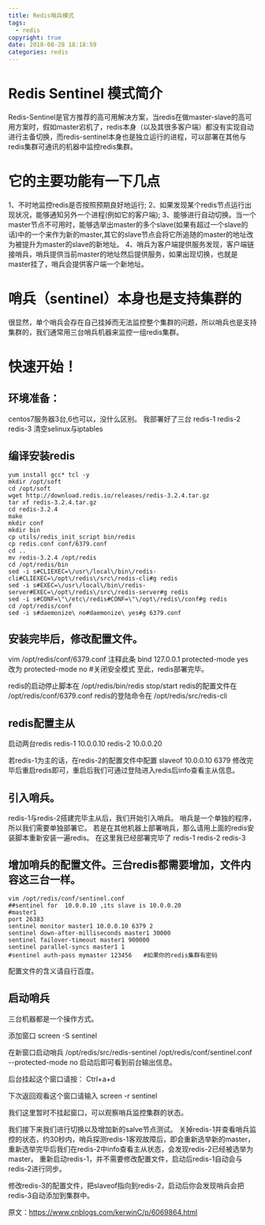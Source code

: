 ```yaml
---
title: Redis哨兵模式
tags:
  - redis
copyright: true
date: 2018-08-28 18:18:59
categories: redis
---
```

# Redis Sentinel 模式简介 #
Redis-Sentinel是官方推荐的高可用解决方案，当redis在做master-slave的高可用方案时，假如master宕机了，redis本身（以及其很多客户端）都没有实现自动进行主备切换，而redis-sentinel本身也是独立运行的进程，可以部署在其他与redis集群可通讯的机器中监控redis集群。
<!-- more -->
# 它的主要功能有一下几点 #
1、不时地监控redis是否按照预期良好地运行;
2、如果发现某个redis节点运行出现状况，能够通知另外一个进程(例如它的客户端);
3、能够进行自动切换。当一个master节点不可用时，能够选举出master的多个slave(如果有超过一个slave的话)中的一个来作为新的master,其它的slave节点会将它所追随的master的地址改为被提升为master的slave的新地址。
4、哨兵为客户端提供服务发现，客户端链接哨兵，哨兵提供当前master的地址然后提供服务，如果出现切换，也就是master挂了，哨兵会提供客户端一个新地址。

# 哨兵（sentinel）本身也是支持集群的 #
很显然，单个哨兵会存在自己挂掉而无法监控整个集群的问题，所以哨兵也是支持集群的，我们通常用三台哨兵机器来监控一组redis集群。
# 快速开始！ #
## 环境准备： ##
centos7服务器3台,6也可以，没什么区别。
我部署好了三台
redis-1
redis-2
redis-3
清空selinux与iptables

##  编译安装redis ##
```
yum install gcc* tcl -y
mkdir /opt/soft
cd /opt/soft
wget http://download.redis.io/releases/redis-3.2.4.tar.gz
tar xf redis-3.2.4.tar.gz
cd redis-3.2.4
make
mkdir conf
mkdir bin
cp utils/redis_init_script bin/redis
cp redis.conf conf/6379.conf
cd ..
mv redis-3.2.4 /opt/redis
cd /opt/redis/bin
sed -i s#CLIEXEC=\/usr\/local\/bin\/redis-cli#CLIEXEC=\/opt\/redis\/src\/redis-cli#g redis
sed -i s#EXEC=\/usr\/local\/bin\/redis-server#EXEC=\/opt\/redis\/src\/redis-server#g redis
sed -i s#CONF=\"\/etc\/redis#CONF=\"\/opt\/redis\/conf#g redis
cd /opt/redis/conf
sed -i s#daemonize\ no#daemonize\ yes#g 6379.conf
```
## 安装完毕后，修改配置文件。 ##
vim /opt/redis/conf/6379.conf
注释此条
bind 127.0.0.1
protected-mode yes 改为 protected-mode no #关闭安全模式
至此，redis部署完毕。


redis的启动停止脚本在
/opt/redis/bin/redis stop/start
redis的配置文件在
/opt/redis/conf/6379.conf
redis的登陆命令在
/opt/redis/src/redis-cli

 ## redis配置主从 ##

启动两台redis
redis-1	10.0.0.10
redis-2 10.0.0.20

若redis-1为主的话，在redis-2的配置文件中配置
slaveof 10.0.0.10 6379
修改完毕后重启redis即可，重启后我们可通过登陆进入redis后info查看主从信息。

## 引入哨兵。 ##

redis-1与redis-2搭建完毕主从后，我们开始引入哨兵。
哨兵是一个单独的程序，所以我们需要单独部署它。
若是在其他机器上部署哨兵，那么请用上面的redis安装脚本重新安装一遍redis。
在这里我已经部署完毕了
redis-1
redis-2
redis-3
## 增加哨兵的配置文件。三台redis都需要增加，文件内容这三台一样。 ##
```
vim /opt/redis/conf/sentinel.conf
##sentinel for  10.0.0.10 ,its slave is 10.0.0.20
#master1
port 26383
sentinel monitor master1 10.0.0.10 6379 2
sentinel down-after-milliseconds master1 30000
sentinel failover-timeout master1 900000
sentinel parallel-syncs master1 1
#sentinel auth-pass mymaster 123456　　#如果你的redis集群有密码
```
配置文件的含义请自行百度。

## 启动哨兵 ##
三台机器都是一个操作方式。


添加窗口
screen -S sentinel


在新窗口启动哨兵
/opt/redis/src/redis-sentinel /opt/redis/conf/sentinel.conf --protected-mode no
启动后即可看到前台输出信息。


后台挂起这个窗口请按：
Ctrl+a+d


下次返回观看这个窗口请输入
screen -r sentinel


我们这里暂时不挂起窗口，可以观察哨兵监控集群的状态。

我们接下来我们进行切换以及增加新的salve节点测试。
关掉redis-1并查看哨兵监控的状态，约30秒内，哨兵探测redis-1客观故障后，即会重新选举新的master，重新选举完毕后我们在redis-2中info查看主从状态，会发现redis-2已经被选举为master。
重新启动redis-1，并不需要修改配置文件，启动后redis-1自动会与redis-2进行同步。

修改redis-3的配置文件，把slaveof指向到redis-2，启动后你会发现哨兵会把redis-3自动添加到集群中。

原文：https://www.cnblogs.com/kerwinC/p/6069864.html

 